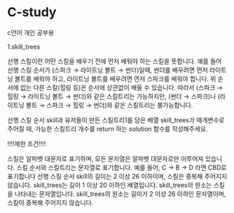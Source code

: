 # C-study
c언어 개인 공부용

1.skill_trees

선행 스킬이란 어떤 스킬을 배우기 전에 먼저 배워야 하는 스킬을 뜻합니다.
예를 들어 선행 스킬 순서가 (스파크 → 라이트닝 볼트 → 썬더)일때, 썬더를 배우려면 먼저 라이트닝 볼트를 배워야 하고, 라이트닝 볼트를 배우려면 먼저 스파크를 배워야 합니다.
위 순서에 없는 다른 스킬(힐링 등)은 순서에 상관없이 배울 수 있습니다. 따라서 (스파크 → 힐링 → 라이트닝 볼트 → 썬더)와 같은 스킬트리는 가능하지만, (썬더 → 스파크)나 (라이트닝 볼트 → 스파크 → 힐링 → 썬더)와 같은 스킬트리는 불가능합니다.

선행 스킬 순서 skill과 유저들이 만든 스킬트리1를 담은 배열 skill_trees가 매개변수로 주어질 때, 가능한 스킬트리 개수를 return 하는 solution 함수를 작성해주세요.

!!!!제한 조건!!!!

스킬은 알파벳 대문자로 표기하며, 모든 문자열은 알파벳 대문자로만 이루어져 있습니다.
스킬 순서와 스킬트리는 문자열로 표기합니다.
예를 들어, C → B → D 라면 CBD로 표기합니다
선행 스킬 순서 skill의 길이는 2 이상 26 이하이며, 스킬은 중복해 주어지지 않습니다.
skill_trees는 길이 1 이상 20 이하인 배열입니다.
skill_trees의 원소는 스킬을 나타내는 문자열입니다.
skill_trees의 원소는 길이가 2 이상 26 이하인 문자열이며, 스킬이 중복해 주어지지 않습니다.
